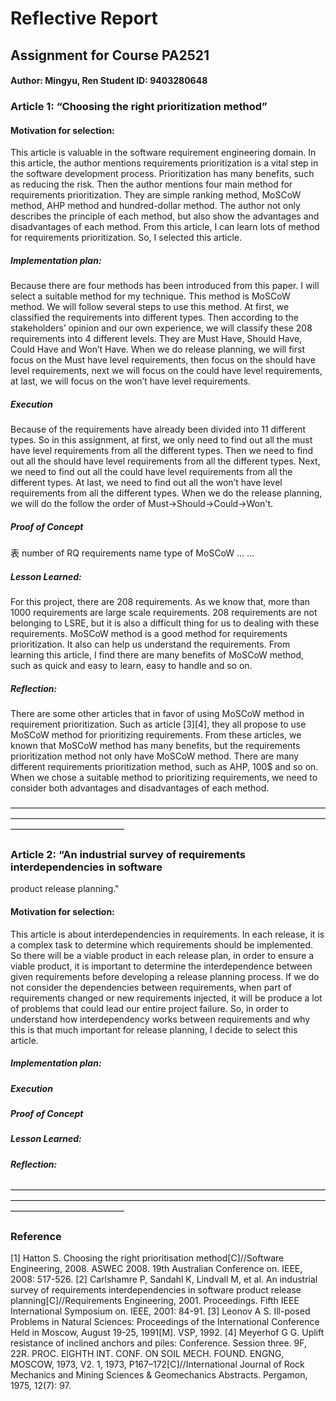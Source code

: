 # Reflective Report
##     Assignment for Course PA2521
####    Author: Mingyu, Ren   Student ID: 9403280648 


### Article 1: “Choosing the right prioritization method”

#### Motivation for selection:
This article is valuable in the software requirement engineering domain. In this article, the author mentions requirements prioritization is a vital step in the software development process. Prioritization has many benefits, such as reducing the risk. Then the author mentions four main method for requirements prioritization. They are simple ranking method, MoSCoW method, AHP method and hundred-dollar method. The author not only describes the principle of each method, but also show the advantages and disadvantages of each method. From this article, I can learn lots of method for requirements prioritization. So, I selected this article.

##### Implementation plan:
Because there are four methods has been introduced from this paper. I will select a suitable method for my technique. This method is MoSCoW method. We will follow several steps to use this method. At first, we classified the requirements into different types. Then according to the stakeholders’ opinion and our own experience, we will classify these 208 requirements into 4 different levels. They are Must Have, Should Have, Could Have and Won’t Have. When we do release planning, we will first focus on the Must have level requirements, then focus on the should have level requirements, next we will focus on the could have level requirements, at last, we will focus on the won’t have level requirements.

#####   Execution 

Because of the requirements have already been divided into 11 different types. So in this assignment, at first, we only need to find out all the must have level requirements from all the different types. Then we need to find out all the should have level requirements from all the different types. Next, we need to find out all the could have level requirements from all the different types. At last, we need to find out all the won’t have level requirements from all the different types. When we do the release planning, we will do the follow the order of Must->Should->Could->Won't.

##### Proof of Concept

表
number of RQ           requirements name            type of MoSCoW
…
…


##### Lesson Learned:
For this project, there are 208 requirements. As we know that, more than 1000 requirements are large scale requirements. 208 requirements are not belonging to LSRE, but it is also a difficult thing for us to dealing with these requirements. MoSCoW method is a good method for requirements prioritization. It also can help us understand the requirements. From learning this article, I find there are many benefits of MoSCoW method, such as quick and easy to learn, easy to handle and so on.

##### Reflection:
There are some other articles that in favor of using MoSCoW method in requirement prioritization. Such as article [3][4], they all propose to use MoSCoW method for prioritizing requirements. From these articles, we known that MoSCoW method has many benefits, but the requirements prioritization method not only have MoSCoW method. There are many different requirements prioritization method, such as AHP, 100$ and so on. When we chose a suitable method to prioritizing requirements, we need to consider both advantages and disadvantages of each method. 
  

—————————————————————————————————————————————————————————————————————————————————————


### Article 2: “An industrial survey of requirements interdependencies in software
 product release planning."

#### Motivation for selection:
This article is about interdependencies in requirements. In each release, it is a complex task to determine which requirements should be implemented. So there will be a viable product in each release plan, in order to ensure a viable product, it is important to determine the interdependence between given requirements before developing a release planning process. If we do not consider the dependencies between requirements, when part of requirements changed or new requirements injected, it will be produce a lot of problems that could lead our entire project failure. So, in order to understand how interdependency works between requirements and why this is that much important for release planning, I decide to select this article.

##### Implementation plan:



#####   Execution 




##### Proof of Concept



##### Lesson Learned:



##### Reflection:




—————————————————————————————————————————————————————————————————————————————————————


### Reference 
[1] Hatton S. Choosing the right prioritisation method[C]//Software Engineering, 2008. ASWEC 2008. 19th Australian Conference on. IEEE, 2008: 517-526. 
[2] Carlshamre P, Sandahl K, Lindvall M, et al. An industrial survey of requirements interdependencies in software product release planning[C]//Requirements Engineering, 2001. Proceedings. Fifth IEEE International Symposium on. IEEE, 2001: 84-91.
[3] Leonov A S. Ill-posed Problems in Natural Sciences: Proceedings of the International Conference Held in Moscow, August 19-25, 1991[M]. VSP, 1992.
[4] Meyerhof G G. Uplift resistance of inclined anchors and piles: Conference. Session three. 9F, 22R. PROC. EIGHTH INT. CONF. ON SOIL MECH. FOUND. ENGNG, MOSCOW, 1973, V2. 1, 1973, P167–172[C]//International Journal of Rock Mechanics and Mining Sciences & Geomechanics Abstracts. Pergamon, 1975, 12(7): 97.


